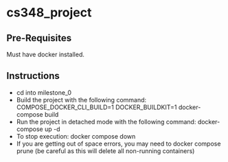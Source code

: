 # cs348_project

## Pre-Requisites ##
Must have docker installed.

## Instructions ##

- cd into milestone_0
- Build the project with the following command: COMPOSE_DOCKER_CLI_BUILD=1 DOCKER_BUILDKIT=1 docker-compose build
- Run the project in detached mode with the following command: docker-compose up -d
- To stop execution: docker compose down
- If you are getting out of space errors, you may need to docker compose prune (be careful as this will delete all non-running containers)
